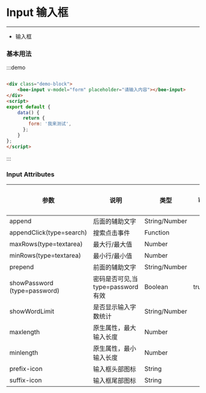# Input 输入框 
----
- 输入框

### 基本用法

<div class="demo-block">
    <bee-input v-model="form" placeholder="请输入内容"></bee-input>
</div>
<script>
export default {
    data() {
      return {
        form: '我来测试',
      };
    }
};
</script>

:::demo
```html

<div class="demo-block">
    <bee-input v-model="form" placeholder="请输入内容"></bee-input>
</div>
<script>
export default {
    data() {
      return {
        form: '我来测试',
      };
    }
};
</script>

```
:::

### Input Attributes

| 参数                                  | 说明                      | 类型            | 可选值        | 默认值  |
|-------------------------------------|-------------------------|---------------|:------------:|:------:|
| append                              | 后面的辅助文字                 | String/Number | -          | -    |
| appendClick(type=search)            | 搜索点击事件                  | Function      | -          | -    |
| maxRows(type=textarea)              | 最大行/最大值                 | Number        | -          | 4    |
| minRows(type=textarea)              | 最小行/最小值                 | Number        | -          | 2    |
| prepend                             | 前面的辅助文字                 | String/Number | -          | -    |
| showPassword (type=password)        | 密码是否可见,当type=password有效 | Boolean       | true/false | true |
| showWordLimit                       | 是否显示输入字数统计              | String/Number | -          | -    |
| maxlength                           | 原生属性，最大输入长度             | Number        | —          | —    |
| minlength                           | 原生属性，最小输入长度             | Number        | —          | —    |
| prefix-icon                         | 输入框头部图标                 | String        | —          | —    |
| suffix-icon                         | 输入框尾部图标                 | String        | -          | —    |









